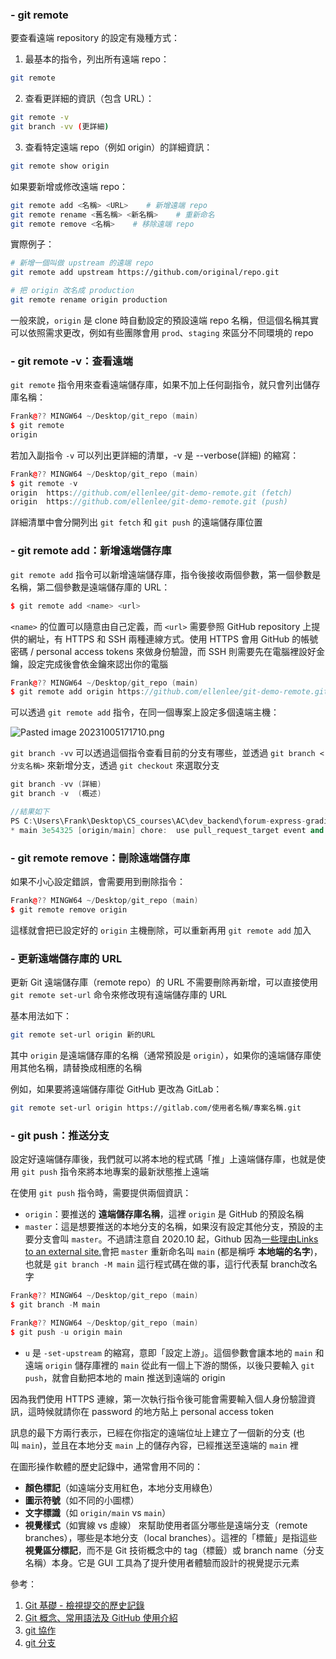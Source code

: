 ### - git remote

要查看遠端 repository 的設定有幾種方式：

1. 最基本的指令，列出所有遠端 repo：
```bash
git remote
```

2. 查看更詳細的資訊（包含 URL）：
```bash
git remote -v
git branch -vv (更詳細)
```

3. 查看特定遠端 repo（例如 origin）的詳細資訊：
```bash
git remote show origin
```

如果要新增或修改遠端 repo：
```bash
git remote add <名稱> <URL>    # 新增遠端 repo
git remote rename <舊名稱> <新名稱>    # 重新命名
git remote remove <名稱>    # 移除遠端 repo
```

實際例子：
```bash
# 新增一個叫做 upstream 的遠端 repo
git remote add upstream https://github.com/original/repo.git

# 把 origin 改名成 production
git remote rename origin production
```

一般來說，`origin` 是 clone 時自動設定的預設遠端 repo 名稱，但這個名稱其實可以依照需求更改，例如有些團隊會用 `prod`、`staging` 來區分不同環境的 repo

### - git remote -v：查看遠端

`git remote` 指令用來查看遠端儲存庫，如果不加上任何副指令，就只會列出儲存庫名稱：

```c++
Frank@?? MINGW64 ~/Desktop/git_repo (main)
$ git remote
origin
```

若加入副指令 `-v` 可以列出更詳細的清單，-v 是 --verbose(詳細) 的縮寫：

```c++
Frank@?? MINGW64 ~/Desktop/git_repo (main)
$ git remote -v
origin  https://github.com/ellenlee/git-demo-remote.git (fetch)
origin  https://github.com/ellenlee/git-demo-remote.git (push)
```

詳細清單中會分開列出 `git fetch` 和 `git push` 的遠端儲存庫位置
### - git remote add：新增遠端儲存庫

`git remote add` 指令可以新增遠端儲存庫，指令後接收兩個參數，第一個參數是名稱，第二個參數是遠端儲存庫的 URL：

```c++
$ git remote add <name> <url>
```

`<name>` 的位置可以隨意由自己定義，而 `<url>` 需要參照 GitHub repository 上提供的網址，有 HTTPS 和 SSH 兩種連線方式。使用 HTTPS 會用 GitHub 的帳號密碼 / personal access tokens 來做身份驗證，而 SSH 則需要先在電腦裡設好金鑰，設定完成後會依金鑰來認出你的電腦

```c++
Frank@?? MINGW64 ~/Desktop/git_repo (main)
$ git remote add origin https://github.com/ellenlee/git-demo-remote.git
```

可以透過 `git remote add` 指令，在同一個專案上設定多個遠端主機：

![Pasted image 20231005171710.png](Pasted%20image%2020231005171710.png)

`git branch -vv` 可以透過這個指令查看目前的分支有哪些，並透過 `git branch <分支名稱>` 來新增分支，透過 `git checkout` 來選取分支

```c++
git branch -vv (詳細)
git branch -v  (概述)

//結果如下
PS C:\Users\Frank\Desktop\CS_courses\AC\dev_backend\forum-express-grading-github-actions> git branch -vv
* main 3e54325 [origin/main] chore:  use pull_request_target event and checkout pull_request.head
```
### - git remote remove：刪除遠端儲存庫

如果不小心設定錯誤，會需要用到刪除指令：

```c++
Frank@?? MINGW64 ~/Desktop/git_repo (main)
$ git remote remove origin
```

這樣就會把已設定好的 `origin` 主機刪除，可以重新再用 `git remote add` 加入
### - 更新遠端儲存庫的 URL

更新 Git 遠端儲存庫（remote repo）的 URL 不需要刪除再新增，可以直接使用 `git remote set-url` 命令來修改現有遠端儲存庫的 URL

基本用法如下：

```bash
git remote set-url origin 新的URL
```

其中 `origin` 是遠端儲存庫的名稱（通常預設是 `origin`），如果你的遠端儲存庫使用其他名稱，請替換成相應的名稱

例如，如果要將遠端儲存庫從 GitHub 更改為 GitLab：

```bash
git remote set-url origin https://gitlab.com/使用者名稱/專案名稱.git
```
### - git push：推送分支

設定好遠端儲存庫後，我們就可以將本地的程式碼「推」上遠端儲存庫，也就是使用 `git push` 指令來將本地專案的最新狀態推上遠端

在使用 `git push` 指令時，需要提供兩個資訊：

- `origin`：要推送的 **遠端儲存庫名稱**，這裡 `origin` 是 GitHub 的預設名稱
- `master`：這是想要推送的本地分支的名稱，如果沒有設定其他分支，預設的主要分支會叫 `master`。不過請注意自 2020.10 起，Github 因為[一些理由Links to an external site.](https://www.ithome.com.tw/news/140094)會把 `master` 重新命名叫 `main` (都是稱呼 **本地端的名字**)，也就是 `git branch -M main` 這行程式碼在做的事，這行代表幫 branch改名字

```c++
Frank@?? MINGW64 ~/Desktop/git_repo (main)
$ git branch -M main

Frank@?? MINGW64 ~/Desktop/git_repo (main)
$ git push -u origin main
```

- `u` 是 `-set-upstream` 的縮寫，意即「設定上游」。這個參數會讓本地的 `main` 和遠端 `origin` 儲存庫裡的 `main` 從此有一個上下游的關係，以後只要輸入 `git push`，就會自動把本地的 main 推送到遠端的 origin

因為我們使用 HTTPS 連線，第一次執行指令後可能會需要輸入個人身份驗證資訊，這時候就請你在 password 的地方貼上 personal access token 

訊息的最下方兩行表示，已經在你指定的遠端位址上建立了一個新的分支 (也叫 `main`)，並且在本地分支 `main` 上的儲存內容，已經推送至遠端的 `main` 裡

在圖形操作軟體的歷史記錄中，通常會用不同的：
- **顏色標記**（如遠端分支用紅色，本地分支用綠色）
- **圖示符號**（如不同的小圖標）
- **文字標識**（如 `origin/main` vs `main`）
- **視覺樣式**（如實線 vs 虛線）
來幫助使用者區分哪些是遠端分支（remote branches），哪些是本地分支（local branches）。這裡的「標籤」是指這些**視覺區分標記**，而不是 Git 技術概念中的 tag（標籤）或 branch name（分支名稱）本身。它是 GUI 工具為了提升使用者體驗而設計的視覺提示元素

參考：
1. [Git 基礎 - 檢視提交的歷史記錄](https://git-scm.com/book/zh-tw/v2/Git-%E5%9F%BA%E7%A4%8E-%E6%AA%A2%E8%A6%96%E6%8F%90%E4%BA%A4%E7%9A%84%E6%AD%B7%E5%8F%B2%E8%A8%98%E9%8C%84)
2. [Git 概念、常用語法及 GitHub 使用介紹](https://hackmd.io/@Yu040419/SyHrpos6V)
3. [git 協作](git%20協作.md)
4. [git 分支](git%20分支.md)